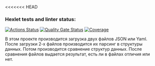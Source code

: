 <<<<<<< HEAD
### Hexlet tests and linter status:
[![Actions Status](https://github.com/TelAndr/java-project-71/actions/workflows/hexlet-check.yml/badge.svg)](https://github.com/TelAndr/java-project-71/actions)
[![Quality Gate Status](https://sonarcloud.io/api/project_badges/measure?project=0f065df483019ae53667d784501a5e9aae1eeb63&metric=alert_status)](https://sonarcloud.io/dashboard?id=0f065df483019ae53667d784501a5e9aae1eeb63)
[![Coverage](https://sonarcloud.io/api/project_badges/measure?project=0f065df483019ae53667d784501a5e9aae1eeb63&metric=coverage)](https://sonarcloud.io/dashboard?id=0f065df483019ae53667d784501a5e9aae1eeb63)

В этом проекте производится загрузка двух файлов JSON или Yaml. После загрузки 2-х файлов производится их парсинг в структуры данных. Потом производится сравнение структур данных. После сравнения файлов выдается результат, есть ли в файлах отличия или нет.
